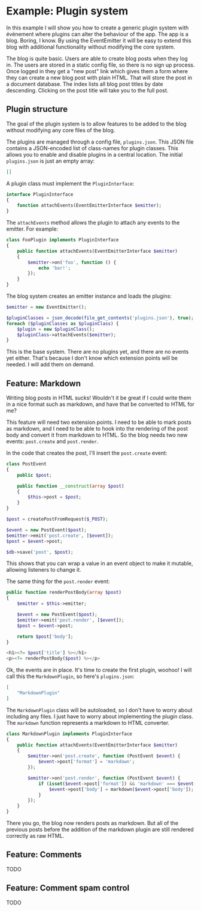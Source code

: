 # Example: Plugin system

In this example I will show you how to create a generic plugin system with
événement where plugins can alter the behaviour of the app. The app is a blog.
Boring, I know. By using the EventEmitter it will be easy to extend this blog
with additional functionality without modifying the core system.

The blog is quite basic. Users are able to create blog posts when they log in.
The users are stored in a static config file, so there is no sign up process.
Once logged in they get a "new post" link which gives them a form where they
can create a new blog post with plain HTML. That will store the post in a
document database. The index lists all blog post titles by date descending.
Clicking on the post title will take you to the full post.

## Plugin structure

The goal of the plugin system is to allow features to be added to the blog
without modifying any core files of the blog.

The plugins are managed through a config file, `plugins.json`. This JSON file
contains a JSON-encoded list of class-names for plugin classes. This allows
you to enable and disable plugins in a central location. The initial
`plugins.json` is just an empty array:
```json
[]
```

A plugin class must implement the `PluginInterface`:
```php
interface PluginInterface
{
    function attachEvents(EventEmitterInterface $emitter);
}
```

The `attachEvents` method allows the plugin to attach any events to the
emitter. For example:
```php
class FooPlugin implements PluginInterface
{
    public function attachEvents(EventEmitterInterface $emitter)
    {
        $emitter->on('foo', function () {
            echo 'bar!';
        });
    }
}
```

The blog system creates an emitter instance and loads the plugins:
```php
$emitter = new EventEmitter();

$pluginClasses = json_decode(file_get_contents('plugins.json'), true);
foreach ($pluginClasses as $pluginClass) {
    $plugin = new $pluginClass();
    $pluginClass->attachEvents($emitter);
}
```

This is the base system. There are no plugins yet, and there are no events yet
either. That's because I don't know which extension points will be needed. I
will add them on demand.

## Feature: Markdown

Writing blog posts in HTML sucks! Wouldn't it be great if I could write them
in a nice format such as markdown, and have that be converted to HTML for me?

This feature will need two extension points. I need to be able to mark posts
as markdown, and I need to be able to hook into the rendering of the post body
and convert it from markdown to HTML. So the blog needs two new events:
`post.create` and `post.render`.

In the code that creates the post, I'll insert the `post.create` event:
```php
class PostEvent
{
    public $post;

    public function __construct(array $post)
    {
        $this->post = $post;
    }
}

$post = createPostFromRequest($_POST);

$event = new PostEvent($post);
$emitter->emit('post.create', [$event]);
$post = $event->post;

$db->save('post', $post);
```

This shows that you can wrap a value in an event object to make it mutable,
allowing listeners to change it.

The same thing for the `post.render` event:
```php
public function renderPostBody(array $post)
{
    $emitter = $this->emitter;

    $event = new PostEvent($post);
    $emitter->emit('post.render', [$event]);
    $post = $event->post;

    return $post['body'];
}

<h1><?= $post['title'] %></h1>
<p><?= renderPostBody($post) %></p>
```

Ok, the events are in place. It's time to create the first plugin, woohoo! I
will call this the `MarkdownPlugin`, so here's `plugins.json`:
```json
[
    "MarkdownPlugin"
]
```

The `MarkdownPlugin` class will be autoloaded, so I don't have to worry about
including any files. I just have to worry about implementing the plugin class.
The `markdown` function represents a markdown to HTML converter.
```php
class MarkdownPlugin implements PluginInterface
{
    public function attachEvents(EventEmitterInterface $emitter)
    {
        $emitter->on('post.create', function (PostEvent $event) {
            $event->post['format'] = 'markdown';
        });

        $emitter->on('post.render', function (PostEvent $event) {
            if (isset($event->post['format']) && 'markdown' === $event->post['format']) {
                $event->post['body'] = markdown($event->post['body']);
            }
        });
    }
}
```

There you go, the blog now renders posts as markdown. But all of the previous
posts before the addition of the markdown plugin are still rendered correctly
as raw HTML.

## Feature: Comments

TODO

## Feature: Comment spam control

TODO
